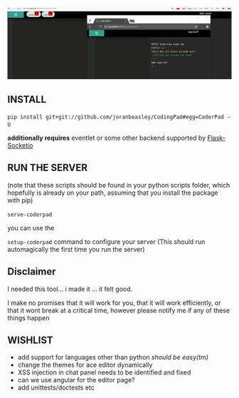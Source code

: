 ![Demo Of Coderpad](docs/demo1.gif)

INSTALL
-------
`pip install git+git://github.com/joranbeasley/CodingPad#egg=CoderPad -U`

**additionally requires** eventlet or some other backend supported by [Flask-Socketio](https://flask-socketio.readthedocs.io/en/latest/#requirements)

RUN THE SERVER
--------------
(note that these scripts should be found in your python scripts folder, which hopefully is already on your path, assuming that you install the package with pip)

`serve-coderpad` 

you can use the 

`setup-coderpad` command to configure your server (This should run automagically the first time you run the server)


Disclaimer
----------
I needed this tool... i made it ... it felt good.

I make no promises that it will work for you, that it will work efficiently, or that it wont break at a critical time, however please notify me if any of these things happen


WISHLIST
--------

* add support for languages other than python *should be easy(tm)*
* change the themes for ace editor dynamically
* XSS injection in chat panel needs to be identified and fixed
* can we use angular for the editor page?
* add unittests/doctests etc


